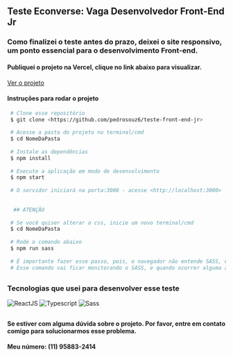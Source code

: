 ## Teste Econverse: Vaga Desenvolvedor Front-End Jr

### Como finalizei o teste antes do prazo, deixei o site responsivo, um ponto essencial para o desenvolvimento Front-end.

#### Publiquei o projeto na Vercel, clique no link abaixo para visualizar.

<a href='https://pedrosouza-teste-front-end-jr.vercel.app/'> Ver o projeto </a>

#### Instruções para rodar o projeto
 ``` bash
  # Clone esse repositório
  $ git clone <https://github.com/pedrosouz6/teste-front-end-jr>
  
  # Acesse a pasta do projeto no terminal/cmd
  $ cd NomeDaPasta
  
  # Instale as dependências
  $ npm install
  
  # Execute a aplicação em modo de desenvolvimento
  $ npm start
  
  # O servidor iniciará na porta:3000 - acesse <http://localhost:3000>
   
   
   ## ATENÇÃO
  
  # Se você quiser alterar o css, inicie um novo terminal/cmd
  $ cd NomeDaPasta
  
  # Rode o comando abaixo
  $ npm run sass
  
  # É importante fazer esse passo, pois, o navegador não entende SASS, e será preciso transformar esse SASS em CSS. 
  # Esse comando vai ficar monitorando o SASS, e quando ocorrer alguma alteração vai ser atualizado no CSS.
 
```

##

### Tecnologias que usei para desenvolver esse teste

<div>

<img src="https://img.shields.io/badge/React-20232A?style=for-the-badge&logo=react&logoColor=61DAFB" alt="ReactJS" />
<img src="https://img.shields.io/badge/TypeScript-007ACC?style=for-the-badge&logo=typescript&logoColor=white" alt="Typescript" />
<img src="https://img.shields.io/badge/Sass-CC6699?style=for-the-badge&logo=sass&logoColor=white" alt="Sass" />

</div>

##

#### Se estiver com alguma dúvida sobre o projeto. Por favor, entre em contato comigo para solucionarmos esse problema.
#### Meu número: (11) 95883-2414
